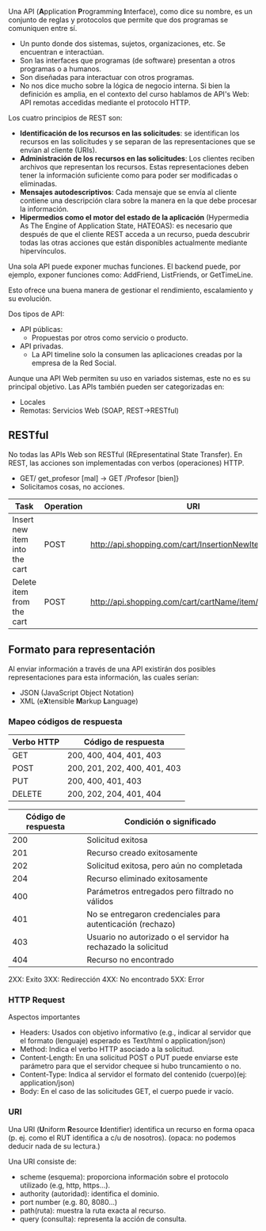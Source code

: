 Una API (**A**pplication **P**rogramming **I**nterface), como dice su nombre, es un conjunto de reglas y protocolos que permite que dos programas se comuniquen entre sí.
- Un punto donde dos sistemas, sujetos, organizaciones, etc. Se encuentran e interactúan.
- Son las interfaces que programas  (de software) presentan a otros programas o a humanos.
- Son diseñadas para interactuar con otros programas.
- No nos dice mucho sobre la lógica de negocio interna.
Si bien la definición es amplia, en el contexto del curso hablamos de API's Web: API remotas accedidas mediante el protocolo HTTP.

Los cuatro principios de REST son:
- **Identificación de los recursos en las solicitudes**: se identifican los recursos en las solicitudes y se separan de las representaciones que se envían al cliente (URIs).
- **Administración de los recursos en las solicitudes**: Los clientes reciben archivos que representan los recursos. Estas representaciones deben tener la información suficiente como para poder ser modificadas o eliminadas.
- **Mensajes autodescriptivos**: Cada mensaje que se envía al cliente contiene una descripción clara sobre la manera en la que debe procesar la información.
- **Hipermedios como el motor del estado de la aplicación** (Hypermedia As The Engine of Application State, HATEOAS): es necesario que después de que el cliente REST acceda a un recurso, pueda descubrir todas las otras acciones que están disponibles actualmente mediante hipervínculos.

Una sola API puede exponer muchas funciones. El backend puede, por ejemplo, exponer funciones como: AddFriend, ListFriends, or GetTimeLine.

Esto ofrece una buena manera de gestionar el rendimiento, escalamiento y su evolución.

Dos tipos de API:
- API públicas:
	- Propuestas por otros como servicio o producto.
- API privadas.
	- La API timeline solo la consumen las aplicaciones creadas por la empresa de la Red Social.

Aunque una API Web permiten su uso en variados sistemas, este no es su principal objetivo.
Las APIs también pueden ser categorizadas en:
- Locales
- Remotas: Servicios Web (SOAP, REST->RESTful)
## RESTful
No todas las APIs Web son RESTful (REpresentatinal State Transfer).
En REST, las acciones son implementadas con verbos (operaciones) HTTP.
- GET/ get_profesor \[mal] -> GET /Profesor \[bien]}
- Solicitamos cosas, no acciones.

| Task                          | Operation | URI                                                 |
| ----------------------------- | --------- | --------------------------------------------------- |
| Insert new item into the cart | POST      | http://api.shopping.com/cart/InsertionNewItem       |
| Delete item from the cart     | POST      | http://api.shopping.com/cart/cartName/item/itemName |
## Formato para representación
Al enviar información a través de una API existirán dos posibles representaciones para esta información, las cuales serían:
- JSON (JavaScript Object Notation)
- XML (e**X**tensible **M**arkup **L**anguage)
### Mapeo códigos de respuesta

| Verbo HTTP | Código de respuesta          |
| ---------- | ---------------------------- |
| GET        | 200, 400, 404, 401, 403      |
| POST       | 200, 201, 202, 400, 401, 403 |
| PUT        | 200, 400, 401, 403           |
| DELETE     | 200, 202, 204, 401, 404      |

| Código de respuesta | Condición o significado                                       |
| ------------------- | ------------------------------------------------------------- |
| 200                 | Solicitud exitosa                                             |
| 201                 | Recurso creado exitosamente                                   |
| 202                 | Solicitud exitosa, pero aún no completada                     |
| 204                 | Recurso eliminado exitosamente                                |
| 400                 | Parámetros entregados pero filtrado no válidos                |
| 401                 | No se entregaron credenciales para autenticación (rechazo)    |
| 403                 | Usuario no autorizado o el servidor ha rechazado la solicitud |
| 404                 | Recurso no encontrado                                         |

2XX: Exito
3XX: Redirección
4XX: No encontrado
5XX: Error
### HTTP  Request
Aspectos importantes
- Headers: Usados con objetivo informativo (e.g., indicar al servidor que el formato (lenguaje) esperado es Text/html o application/json)
- Method: Indica el verbo HTTP asociado a la solicitud.
- Content-Length: En una solicitud POST o PUT puede enviarse este parámetro para que el servidor chequee si hubo truncamiento o no.
- Content-Type: Indica al servidor el formato del contenido (cuerpo)(ej: application/json)
- Body: En el caso de las solicitudes GET, el cuerpo puede ir vacío.
### URI
Una URI (**U**niform **R**esource **I**dentifier) identifica un recurso en forma opaca (p. ej. como el RUT identifica a c/u de nosotros). (opaca: no podemos deducir nada de su lectura.)

Una URI consiste de:
- scheme (esquema): proporciona información sobre el protocolo utilizado (e.g, http, https...).
- authority (autoridad): identifica el dominio.
- port number (e.g. 80, 8080...)
- path(ruta): muestra la ruta exacta al recurso.
- query (consulta): representa la acción de consulta.